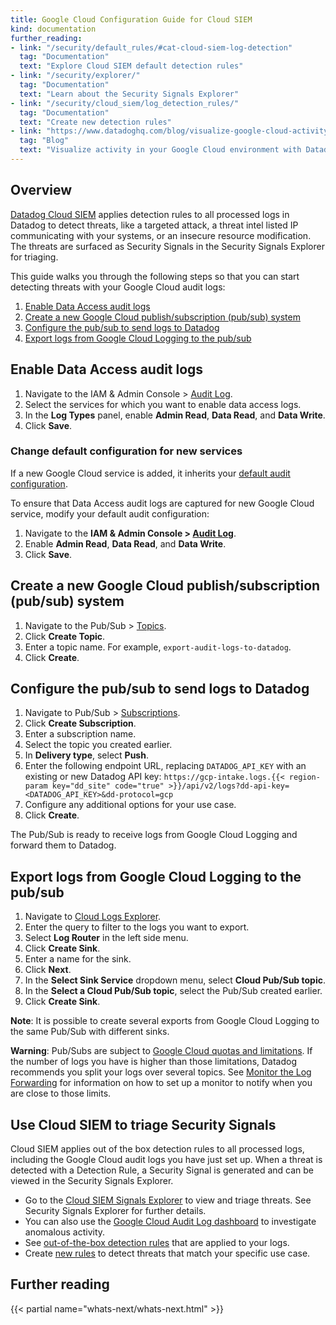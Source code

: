 ```yaml
---
title: Google Cloud Configuration Guide for Cloud SIEM
kind: documentation
further_reading:
- link: "/security/default_rules/#cat-cloud-siem-log-detection"
  tag: "Documentation"
  text: "Explore Cloud SIEM default detection rules"
- link: "/security/explorer/"
  tag: "Documentation"
  text: "Learn about the Security Signals Explorer"
- link: "/security/cloud_siem/log_detection_rules/"
  tag: "Documentation"
  text: "Create new detection rules"
- link: "https://www.datadoghq.com/blog/visualize-google-cloud-activity-cloud-siem-investigator/"
  tag: "Blog"
  text: "Visualize activity in your Google Cloud environment with Datadog Cloud SIEM Investigator"
---
```


## Overview

[Datadog Cloud SIEM][1] applies detection rules to all processed logs in Datadog to detect threats, like a targeted attack, a threat intel listed IP communicating with your systems, or an insecure resource modification. The threats are surfaced as Security Signals in the Security Signals Explorer for triaging.

This guide walks you through the following steps so that you can start detecting threats with your Google Cloud audit logs:

1. [Enable Data Access audit logs](#enable-data-access-audit-logs)
1. [Create a new Google Cloud publish/subscription (pub/sub) system](#create-a-new-google-cloud-publishsubscription-pubsub-system)
1. [Configure the pub/sub to send logs to Datadog](#configure-the-pubsub-to-send-logs-to-datadog)
1. [Export logs from Google Cloud Logging to the pub/sub](#export-logs-from-google-cloud-logging-to-the-pubsub)

## Enable Data Access audit logs

1. Navigate to the IAM & Admin Console > [Audit Log][6].
1. Select the services for which you want to enable data access logs.
1. In the **Log Types** panel, enable **Admin Read**, **Data Read**, and **Data Write**.
1. Click **Save**. 

### Change default configuration for new services

If a new Google Cloud service is added, it inherits your [default audit configuration][7].

To ensure that Data Access audit logs are captured for new Google Cloud service, modify your default audit configuration:

1. Navigate to the **IAM & Admin Console > [Audit Log][6]**.
1. Enable **Admin Read**, **Data Read**, and **Data Write**.
1. Click **Save**.

## Create a new Google Cloud publish/subscription (pub/sub) system

1. Navigate to the Pub/Sub > [Topics][7].
1. Click **Create Topic**.
1. Enter a topic name. For example, `export-audit-logs-to-datadog`.
1. Click **Create**.

## Configure the pub/sub to send logs to Datadog

1. Navigate to Pub/Sub > [Subscriptions][8].
1. Click **Create Subscription**.
1. Enter a subscription name.
1. Select the topic you created earlier.
1. In **Delivery type**, select **Push**.
1. Enter the following endpoint URL, replacing `DATADOG_API_KEY` with an existing or new Datadog API key: `https://gcp-intake.logs.{{< region-param key="dd_site" code="true" >}}/api/v2/logs?dd-api-key=<DATADOG_API_KEY>&dd-protocol=gcp`
1. Configure any additional options for your use case.
1. Click **Create**.

The Pub/Sub is ready to receive logs from Google Cloud Logging and forward them to Datadog.

## Export logs from Google Cloud Logging to the pub/sub

1. Navigate to [Cloud Logs Explorer][9].
1. Enter the query to filter to the logs you want to export.
1. Select **Log Router** in the left side menu.
1. Click **Create Sink**.
1. Enter a name for the sink.
1. Click **Next**.
1. In the **Select Sink Service** dropdown menu, select **Cloud Pub/Sub topic**. 
1. In the **Select a Cloud Pub/Sub topic**, select the Pub/Sub created earlier.
1. Click **Create Sink**.

**Note**: It is possible to create several exports from Google Cloud Logging to the same Pub/Sub with different sinks.

**Warning**: Pub/Subs are subject to [Google Cloud quotas and limitations][10]. If the number of logs you have is higher than those limitations, Datadog recommends you split your logs over several topics. See [Monitor the Log Forwarding][11] for information on how to set up a monitor to notify when you are close to those limits.
## Use Cloud SIEM to triage Security Signals

Cloud SIEM applies out of the box detection rules to all processed logs, including the Google Cloud audit logs you have just set up. When a threat is detected with a Detection Rule, a Security Signal is generated and can be viewed in the Security Signals Explorer.

- Go to the [Cloud SIEM Signals Explorer][12] to view and triage threats. See Security Signals Explorer for further details.
- You can also use the [Google Cloud Audit Log dashboard][13] to investigate anomalous activity.
- See [out-of-the-box detection rules][14] that are applied to your logs.
- Create [new rules][15] to detect threats that match your specific use case.

## Further reading

{{< partial name="whats-next/whats-next.html" >}}

[1]: /security/cloud_siem/
[2]: https://console.cloud.google.com/apis/credentials
[3]: https://console.cloud.google.com/iam-admin/serviceaccounts
[4]: https://app.datadoghq.com/integrations/google-cloud-platform
[5]: https://app.datadoghq.com/integrations/google-cloud-platform
[6]: https://console.cloud.google.com/iam-admin/audit
[7]: https://console.cloud.google.com/cloudpubsub/topic
[8]: https://console.cloud.google.com/cloudpubsub/subscription
[9]: https://console.cloud.google.com/logs/
[10]: https://cloud.google.com/pubsub/quotas#quotas
[11]: /integrations/google_cloud_platform/#monitor-the-log-forwarding
[12]: https://app.datadoghq.com/security?query=%40workflow.rule.type%3A%28%22Log%20Detection%22%29%20&column=time&order=desc&product=siem
[13]: https://app.datadoghq.com/dash/integration/30509/google-cloud-audit-log
[14]: /security/default_rules/#cat-cloud-siem
[15]: /security/detection_rules/
